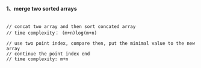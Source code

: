 #### 1、merge two sorted arrays
```

// concat two array and then sort concated array
// time complexity： (m+n)log(m+n)

// use two point index, compare then, put the minimal value to the new array
// continue the point index end
// time complexity: m+n

```
